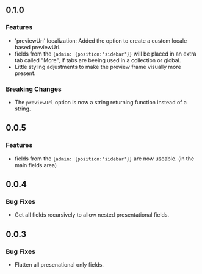 ## 0.1.0

### Features

- 'previewUrl' localization: Added the option to create a custom locale based previewUrl.
- fields from the `{admin: {position:'sidebar'}}` will be placed in an extra tab called "More", if tabs are beeing used in a collection or global.
- Little styling adjustments to make the preview frame visually more present.

### Breaking Changes

- The `previewUrl` option is now a string returning function instead of a string.

## 0.0.5

### Features

- fields from the `{admin: {position:'sidebar'}}` are now useable. (in the main fields area)

## 0.0.4

### Bug Fixes

- Get all fields recursively to allow nested presentational fields.

## 0.0.3

### Bug Fixes

- Flatten all presenational only fields.
